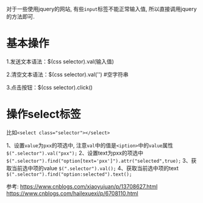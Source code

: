 对于一些使用jquery的网站, 有些`input`标签不能正常输入值, 所以直接调用jquery的方法即可.


# 基本操作
1.发送文本语法：$(css selector).val(输入值)

2.清空文本语法：$(css selector).val('') #空字符串

3.点击按钮：$(css selector).click()

# 操作select标签
比如`<select class="selector"></select>`

1、设置`value`为`pxx`的项选中, 注意`val`中的值是`<iption>`中的`value`属性
    `$(".selector").val("pxx");`
2、设置text为pxx的项选中
    `$(".selector").find("option[text='pxx']").attr("selected",true);`
3、获取当前选中项的value
    `$(".selector").val();`
4、获取当前选中项的text
    `$(".selector").find("option:selected").text();`









参考:
https://www.cnblogs.com/xiaoyujuan/p/13708627.html
https://www.cnblogs.com/hailexuexi/p/6708110.html